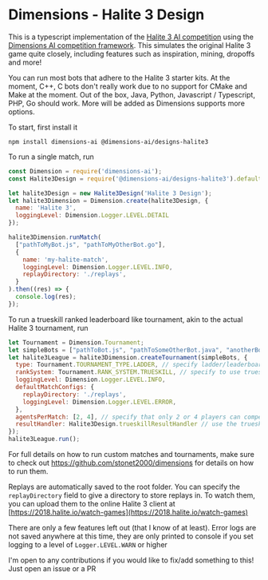 # Dimensions - Halite 3 Design

This is a typescript implementation of the [Halite 3 AI competition](https://halite.io) using the [Dimensions AI competition framework](https://github.com/stonet2000/dimensions). This simulates the original Halite 3 game quite closely, including features such as inspiration, mining, dropoffs and more!

You can run most bots that adhere to the Halite 3 starter kits. At the moment, C++, C bots don't really work due to no support for CMake and Make at the moment. Out of the box, Java, Python, Javascript / Typescript, PHP, Go should work. More will be added as Dimensions supports more options.

To start, first install it
```
npm install dimensions-ai @dimensions-ai/designs-halite3
```


To run a single match, run
```js
const Dimension = require('dimensions-ai');
const Halite3Design = require('@dimensions-ai/designs-halite3').default;

let halite3Design = new Halite3Design('Halite 3 Design');
let halite3Dimension = Dimension.create(halite3Design, {
  name: 'Halite 3', 
  loggingLevel: Dimension.Logger.LEVEL.DETAIL
});

halite3Dimension.runMatch(
  ["pathToMyBot.js", "pathToMyOtherBot.go"],
  {
    name: 'my-halite-match',
    loggingLevel: Dimension.Logger.LEVEL.INFO,
    replayDirectory: './replays',
  }
).then((res) => {
  console.log(res);
});
```

To run a trueskill ranked leaderboard like tournament, akin to the actual Halite 3 tournament, run


```js
let Tournament = Dimension.Tournament;
let simpleBots = ["pathToBot.js", "pathToSomeOtherBot.java", "anotherBot.cpp", "anotherOne.py"];
let halite3League = halite3Dimension.createTournament(simpleBots, {
  type: Tournament.TOURNAMENT_TYPE.LADDER, // specify ladder/leaderboard tournament
  rankSystem: Tournament.RANK_SYSTEM.TRUESKILL, // specify to use trueskill for ranking
  loggingLevel: Dimension.Logger.LEVEL.INFO,
  defaultMatchConfigs: {
    replayDirectory: './replays',
    loggingLevel: Dimension.Logger.LEVEL.ERROR,
  },
  agentsPerMatch: [2, 4], // specify that only 2 or 4 players can compete at the same time
  resultHandler: Halite3Design.trueskillResultHandler // use the trueskill result handler
});
halite3League.run();
```

For full details on how to run custom matches and tournaments, make sure to check out https://github.com/stonet2000/dimensions for details on how to run them.

Replays are automatically saved to the root folder. You can specify the `replayDirectory` field to give a directory to store replays in. To watch them, you can upload them to the online Halite 3 client at [https://2018.halite.io/watch-games](https://2018.halite.io/watch-games)

There are only a few features left out (that I know of at least). Error logs are not saved anywhere at this time, they are only printed to console if you set logging to a level of `Logger.LEVEL.WARN` or higher

I'm open to any contributions if you would like to fix/add something to this! Just open an issue or a PR
